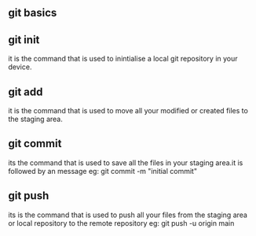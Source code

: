 ## git basics 

## git init
it is the command that is used to inintialise a local git repository in your device.

## git add
it is the command that is used to move all your modified or created files to the staging area.

## git commit
its the command that is used to save all the files in your staging area.it is followed by an message 
eg: git commit -m "initial commit"

## git push
its is the command that is used to push all your files from the staging area or local repository to the remote repository
eg: git push -u origin main



